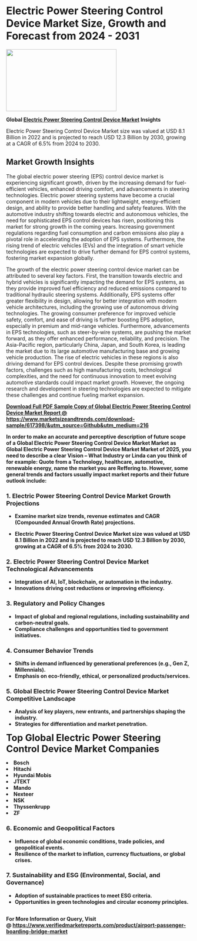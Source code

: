 <H1>Electric Power Steering Control Device Market Size, Growth and Forecast from 2024 - 2031</H1><img class="aligncenter size-medium wp-image-584254" src="https://thirdeyenews.in/wp-content/uploads/2024/09/Global-Market-Research-300x168.jpeg" alt="" width="300" height="168" /><p><strong>Global&nbsp;<a href="https://www.marketsizeandtrends.com/download-sample/617398/&amp;utm_source=Github&utm_medium=216">Electric Power Steering Control Device Market</a> Insights</strong></p><p>Electric Power Steering Control Device Market size was valued at USD 8.1 Billion in 2022 and is projected to reach USD 12.3 Billion by 2030, growing at a CAGR of 6.5% from 2024 to 2030.</p><p><h2>Market Growth Insights</h2> <p>The global electric power steering (EPS) control device market is experiencing significant growth, driven by the increasing demand for fuel-efficient vehicles, enhanced driving comfort, and advancements in steering technologies. Electric power steering systems have become a crucial component in modern vehicles due to their lightweight, energy-efficient design, and ability to provide better handling and safety features. With the automotive industry shifting towards electric and autonomous vehicles, the need for sophisticated EPS control devices has risen, positioning this market for strong growth in the coming years. Increasing government regulations regarding fuel consumption and carbon emissions also play a pivotal role in accelerating the adoption of EPS systems. Furthermore, the rising trend of electric vehicles (EVs) and the integration of smart vehicle technologies are expected to drive further demand for EPS control systems, fostering market expansion globally.</p> <p><strong><a href="#"></a></strong></p> <p>The growth of the electric power steering control device market can be attributed to several key factors. First, the transition towards electric and hybrid vehicles is significantly impacting the demand for EPS systems, as they provide improved fuel efficiency and reduced emissions compared to traditional hydraulic steering systems. Additionally, EPS systems offer greater flexibility in design, allowing for better integration with modern vehicle architectures, including the growing use of autonomous driving technologies. The growing consumer preference for improved vehicle safety, comfort, and ease of driving is further boosting EPS adoption, especially in premium and mid-range vehicles. Furthermore, advancements in EPS technologies, such as steer-by-wire systems, are pushing the market forward, as they offer enhanced performance, reliability, and precision. The Asia-Pacific region, particularly China, Japan, and South Korea, is leading the market due to its large automotive manufacturing base and growing vehicle production. The rise of electric vehicles in these regions is also driving demand for EPS control devices. Despite these promising growth factors, challenges such as high manufacturing costs, technological complexities, and the need for continuous innovation to meet evolving automotive standards could impact market growth. However, the ongoing research and development in steering technologies are expected to mitigate these challenges and continue fueling market expansion. <p><strong><a href="#"></p><p><span class=""><strong>Download Full PDF Sample Copy of Global Electric Power Steering Control Device Market Report</strong> @ <a href="https://www.marketsizeandtrends.com/download-sample/617398/&amp;utm_source=Github&utm_medium=216" target="_blank">https://www.marketsizeandtrends.com/download-sample/617398/&amp;utm_source=Github&utm_medium=216</a></span></p><p>In order to make an accurate and perceptive description of future scope of a Global&nbsp;Electric Power Steering Control Device Market Market as Global&nbsp;Electric Power Steering Control Device Market Market of 2025, you need to describe a clear Vision &ndash; What Industry or Linda can you think of for example: Quote from a Technology, healthcare, automotive, renewable energy, name the market you are Reffering to. However, some general trends and factors usually impact market reports and their future outlook include:</p><h3>1.&nbsp;<strong>Electric Power Steering Control Device Market Growth Projections</strong></h3><ul><li>Examine market size trends, revenue estimates and CAGR (Compounded Annual Growth Rate) projections.</li><li><p>Electric Power Steering Control Device Market size was valued at USD 8.1 Billion in 2022 and is projected to reach USD 12.3 Billion by 2030, growing at a CAGR of 6.5% from 2024 to 2030.</p></li></ul><h3>2.&nbsp;<strong>Electric Power Steering Control Device Market Technological Advancements</strong></h3><ul><li>Integration of AI, IoT, blockchain, or automation in the industry.</li><li>Innovations driving cost reductions or improving efficiency.</li></ul><h3>3.&nbsp;<strong>Regulatory and Policy Changes</strong></h3><ul><li>Impact of global and regional regulations, including sustainability and carbon-neutral goals.</li><li>Compliance challenges and opportunities tied to government initiatives.</li></ul><h3>4.&nbsp;<strong>Consumer Behavior Trends</strong></h3><ul><li>Shifts in demand influenced by generational preferences (e.g., Gen Z, Millennials).</li><li>Emphasis on eco-friendly, ethical, or personalized products/services.</li></ul><h3>5.&nbsp;<strong>Global Electric Power Steering Control Device Market Competitive Landscape</strong></h3><ul><li>Analysis of key players, new entrants, and partnerships shaping the industry.</li><li>Strategies for differentiation and market penetration.</li></ul><p data-pm-slice="1 1 []"><span style="color: inherit; font-family: inherit; font-size: 25px;">Top Global Electric Power Steering Control Device Market Companies</span></p><div class="" data-test-id=""><p><li>Bosch</li><li> Hitachi</li><li> Hyundai Mobis</li><li> JTEKT</li><li> Mando</li><li> Nexteer</li><li> NSK</li><li> Thyssenkrupp</li><li> ZF</li></p></div><h3>6.&nbsp;<strong>Economic and Geopolitical Factors</strong></h3><ul><li>Influence of global economic conditions, trade policies, and geopolitical events.</li><li>Resilience of the market to inflation, currency fluctuations, or global crises.</li></ul><h3>7.&nbsp;<strong>Sustainability and ESG (Environmental, Social, and Governance)</strong></h3><ul><li>Adoption of sustainable practices to meet ESG criteria.</li><li>Opportunities in green technologies and circular economy principles.</li></ul><h2><strong style="font-size: 14px;">For More Information or Query, Visit @&nbsp;</strong><a style="background-color: #ffffff; font-size: 14px;" href="https://www.marketsizeandtrends.com/report/electric-power-steering-control-device-market/" target="_blank">https://www.verifiedmarketreports.com/product/airport-passenger-boarding-bridge-market</a></h2>
